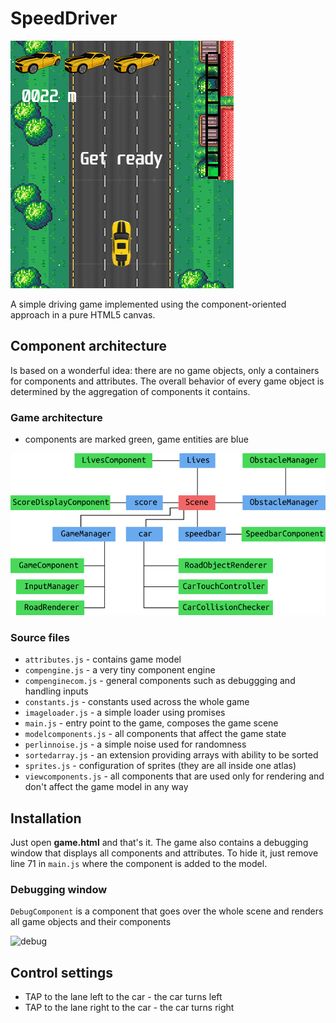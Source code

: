 SpeedDriver
===================
![logo](docs/screenshot.png)

A simple driving game implemented using the component-oriented approach in a pure HTML5 canvas. 

## Component architecture

Is based on a wonderful idea: there are no game objects, only a containers for components and attributes. The overall behavior of every game object is determined by the aggregation of components it contains.

### Game architecture 
- components are marked green, game entities are blue

![diagram](docs/diagram.png)

### Source files
- `attributes.js` - contains game model 
- `compengine.js` - a very tiny component engine
- `compenginecom.js` - general components such as debuggging and handling inputs
- `constants.js` - constants used across the whole game 
- `imageloader.js` - a simple loader using promises
- `main.js` - entry point to the game, composes the game scene 
- `modelcomponents.js` - all components that affect the game state 
- `perlinnoise.js` - a simple noise used for randomness
- `sortedarray.js` - an extension providing arrays with ability to be sorted 
- `sprites.js` - configuration of sprites (they are all inside one atlas)
- `viewcomponents.js` - all components that are used only for rendering and don't affect the game model in any way

## Installation

Just open **game.html** and that's it. The game also contains a debugging window that displays all components and attributes. To hide it, just remove line 71 in `main.js` where the component is added to the model.

### Debugging window 

`DebugComponent` is a component that goes over the whole scene and renders all game objects and their components 

![debug](docs/debugComponent.png)

## Control settings
* TAP to the lane left to the car - the car turns left
* TAP to the lane right to the car - the car turns right

